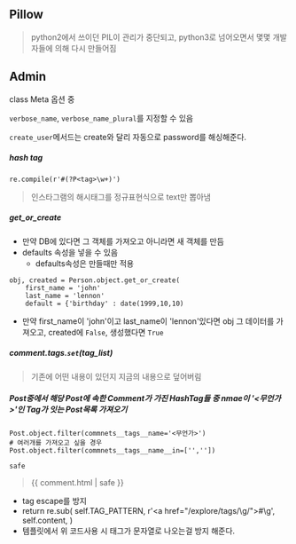 ## Pillow

> python2에서 쓰이던 PIL이 관리가 중단되고, python3로 넘어오면서 몇몇 개발자들에 의해 다시 만들어짐

## Admin

class Meta 옵션 중

`verbose_name`, `verbose_name_plural`를 지정할 수 있음

`create_user`메서드는 create와 달리 자동으로 password를 해싱해준다.

##### hash tag

`re.compile(r'#(?P<tag>\w+)')`
> 인스타그램의 해시태그를 정규표현식으로 text만 뽑아냄

##### get\_or_create

* 만약 DB에 있다면 그 객체를 가져오고 아니라면 새 객체를 만듬
* defaults 속성을 넣을 수 있음
	* defaults속성은 만들때만 적용

```
obj, created = Person.object.get_or_create(
	first_name = 'john'
	last_name = 'lennon'
	default = {'birthday' : date(1999,10,10)
```

* 만약 first_name이 'john'이고 last_name이 'lennon'있다면 obj 그 데이터를 가져오고, created에 `False`, 생성했다면 `True`

##### comment.tags.`set`(tag_list)

>기존에 어떤 내용이 있던지 지금의 내용으로 덮어버림

##### Post중에서 해당 Post에 속한 Comment가 가진 HashTag들 중 nmae이 '<무언가>'인 Tag가 잇는 Post목록 가져오기

```
Post.object.filter(commnets__tags__name='<무언가>')
# 여러개를 가져오고 싶을 경우
Post.object.filter(commnets__tags__name__in=['',''])
```

`safe`
><span>{{ comment.html | safe }}</span>

* tag escape를 방지
* return re.sub(
            self.TAG_PATTERN,
            r'\<a href="/explore/tags/\g<tag>/">#\g<tag></a>',
            self.content,
        )
* 템플릿에서 위 코드사용 시 태그가 문자열로 나오는걸 방지 해준다.

